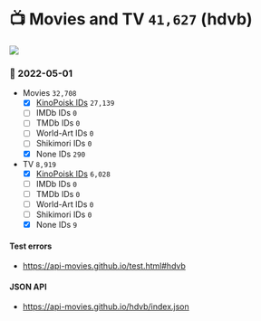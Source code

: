 # :tv: Movies and TV `41,627` (hdvb)

<a href="https://API-Movies.github.io"><img src="https://API-Movies.github.io/banner.png?cache"></a>

### :date: 2022-05-01
- Movies `32,708`
  - [x] <a href="https://API-Movies.github.io/hdvb/movie_kinopoisk_ids.json">KinoPoisk IDs</a> `27,139`
  - [ ] IMDb IDs `0`
  - [ ] TMDb IDs `0`
  - [ ] World-Art IDs `0`
  - [ ] Shikimori IDs `0`
  - [x] None IDs `290`
- TV `8,919`
  - [x] <a href="https://API-Movies.github.io/hdvb/tv_kinopoisk_ids.json">KinoPoisk IDs</a> `6,028`
  - [ ] IMDb IDs `0`
  - [ ] TMDb IDs `0`
  - [ ] World-Art IDs `0`
  - [ ] Shikimori IDs `0`
  - [x] None IDs `9`
#### Test errors
- <a href='https://api-movies.github.io/test.html#hdvb'>https://api-movies.github.io/test.html#hdvb</a>
#### JSON API
- <a href='https://api-movies.github.io/hdvb/index.json'>https://api-movies.github.io/hdvb/index.json</a>
